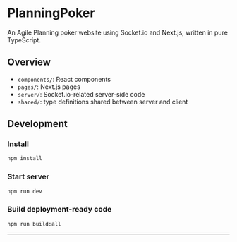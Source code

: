 # PlanningPoker

An Agile Planning poker website using Socket.io and Next.js, written in pure TypeScript.

## Overview

- `components/`: React components
- `pages/`: Next.js pages
- `server/`: Socket.io-related server-side code
- `shared/`: type definitions shared between server and client

## Development

### Install

```sh
npm install
```

### Start server

```sh
npm run dev
```

### Build deployment-ready code

```sh
npm run build:all
```

---
